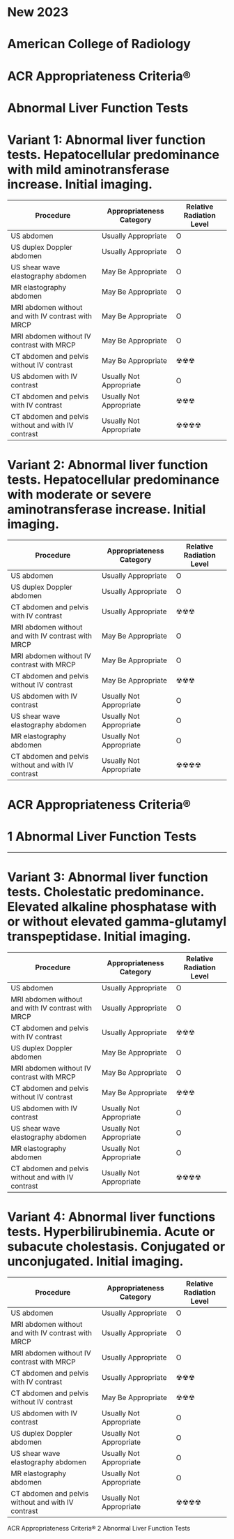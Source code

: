 # New 2023

# American College of Radiology

# ACR Appropriateness Criteria®

# Abnormal Liver Function Tests

# Variant 1: Abnormal liver function tests. Hepatocellular predominance with mild aminotransferase increase. Initial imaging.

|Procedure|Appropriateness Category|Relative Radiation Level|
|---|---|---|
|US abdomen|Usually Appropriate|O|
|US duplex Doppler abdomen|Usually Appropriate|O|
|US shear wave elastography abdomen|May Be Appropriate|O|
|MR elastography abdomen|May Be Appropriate|O|
|MRI abdomen without and with IV contrast with MRCP|May Be Appropriate|O|
|MRI abdomen without IV contrast with MRCP|May Be Appropriate|O|
|CT abdomen and pelvis without IV contrast|May Be Appropriate|☢☢☢|
|US abdomen with IV contrast|Usually Not Appropriate|O|
|CT abdomen and pelvis with IV contrast|Usually Not Appropriate|☢☢☢|
|CT abdomen and pelvis without and with IV contrast|Usually Not Appropriate|☢☢☢☢|

# Variant 2: Abnormal liver function tests. Hepatocellular predominance with moderate or severe aminotransferase increase. Initial imaging.

|Procedure|Appropriateness Category|Relative Radiation Level|
|---|---|---|
|US abdomen|Usually Appropriate|O|
|US duplex Doppler abdomen|Usually Appropriate|O|
|CT abdomen and pelvis with IV contrast|Usually Appropriate|☢☢☢|
|MRI abdomen without and with IV contrast with MRCP|May Be Appropriate|O|
|MRI abdomen without IV contrast with MRCP|May Be Appropriate|O|
|CT abdomen and pelvis without IV contrast|May Be Appropriate|☢☢☢|
|US abdomen with IV contrast|Usually Not Appropriate|O|
|US shear wave elastography abdomen|Usually Not Appropriate|O|
|MR elastography abdomen|Usually Not Appropriate|O|
|CT abdomen and pelvis without and with IV contrast|Usually Not Appropriate|☢☢☢☢|

# ACR Appropriateness Criteria®

# 1 Abnormal Liver Function Tests
---
# Variant 3: Abnormal liver function tests. Cholestatic predominance. Elevated alkaline phosphatase with or without elevated gamma-glutamyl transpeptidase. Initial imaging.

|Procedure|Appropriateness Category|Relative Radiation Level|
|---|---|---|
|US abdomen|Usually Appropriate|O|
|MRI abdomen without and with IV contrast with MRCP|Usually Appropriate|O|
|CT abdomen and pelvis with IV contrast|Usually Appropriate|☢☢☢|
|US duplex Doppler abdomen|May Be Appropriate|O|
|MRI abdomen without IV contrast with MRCP|May Be Appropriate|O|
|CT abdomen and pelvis without IV contrast|May Be Appropriate|☢☢☢|
|US abdomen with IV contrast|Usually Not Appropriate|O|
|US shear wave elastography abdomen|Usually Not Appropriate|O|
|MR elastography abdomen|Usually Not Appropriate|O|
|CT abdomen and pelvis without and with IV contrast|Usually Not Appropriate|☢☢☢☢|

# Variant 4: Abnormal liver functions tests. Hyperbilirubinemia. Acute or subacute cholestasis. Conjugated or unconjugated. Initial imaging.

|Procedure|Appropriateness Category|Relative Radiation Level|
|---|---|---|
|US abdomen|Usually Appropriate|O|
|MRI abdomen without and with IV contrast with MRCP|Usually Appropriate|O|
|MRI abdomen without IV contrast with MRCP|Usually Appropriate|O|
|CT abdomen and pelvis with IV contrast|Usually Appropriate|☢☢☢|
|CT abdomen and pelvis without IV contrast|May Be Appropriate|☢☢☢|
|US abdomen with IV contrast|Usually Not Appropriate|O|
|US duplex Doppler abdomen|Usually Not Appropriate|O|
|US shear wave elastography abdomen|Usually Not Appropriate|O|
|MR elastography abdomen|Usually Not Appropriate|O|
|CT abdomen and pelvis without and with IV contrast|Usually Not Appropriate|☢☢☢☢|

ACR Appropriateness Criteria® 2 Abnormal Liver Function Tests